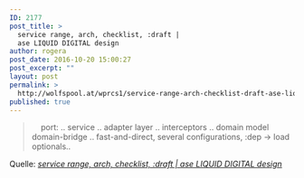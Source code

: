 ```yaml
---
ID: 2177
post_title: >
  service range, arch, checklist, :draft |
  ase LIQUID DIGITAL design
author: rogera
post_date: 2016-10-20 15:00:27
post_excerpt: ""
layout: post
permalink: >
  http://wolfspool.at/wprcs1/service-range-arch-checklist-draft-ase-liquid-digital-design/
published: true
---
```

<blockquote>    port: .. service .. adapter layer .. interceptors .. domain model   domain-bridge .. fast-and-direct, several configurations, :dep -> load optionals..</blockquote><p>Quelle: <em><a href="http://wp.wolfspool.chickenkiller.com/wpasecms/2016/10/20/service-range-arch-checklist-draft/">service range, arch, checklist, :draft | ase LIQUID DIGITAL design</a></em></p>